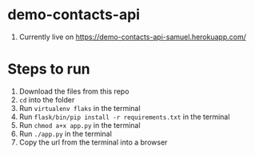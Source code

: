 
# demo-contacts-api 
1) Currently live on https://demo-contacts-api-samuel.herokuapp.com/

#  Steps to run 
1) Download the files from this repo
2) `cd` into the folder
3) Run `virtualenv flaks` in the terminal
4) Run `flask/bin/pip install -r requirements.txt` in the terminal
5) Run `chmod a+x app.py` in the terminal
6) Run `./app.py` in the terminal
7) Copy the url from the terminal into a browser

